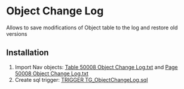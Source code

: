 # Object Change Log
Allows to save modifications of Object table to the log and restore old versions

## Installation
1. Import Nav objects: [Table 50008 Object Change Log.txt](Objects/Table%2050008%20Object%20Change%20Log.txt) and [Page 50008 Object Change Log.txt](Objects/Page%2050008%20Object%20Change%20Log.txt)
2. Create sql trigger: [TRIGGER TG_ObjectChangeLog.sql](Objects/TRIGGER%20TG_ObjectChangeLog.sql)
